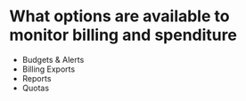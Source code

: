 # What options are available to monitor billing and spenditure

- Budgets & Alerts
- Billing Exports
- Reports
- Quotas
